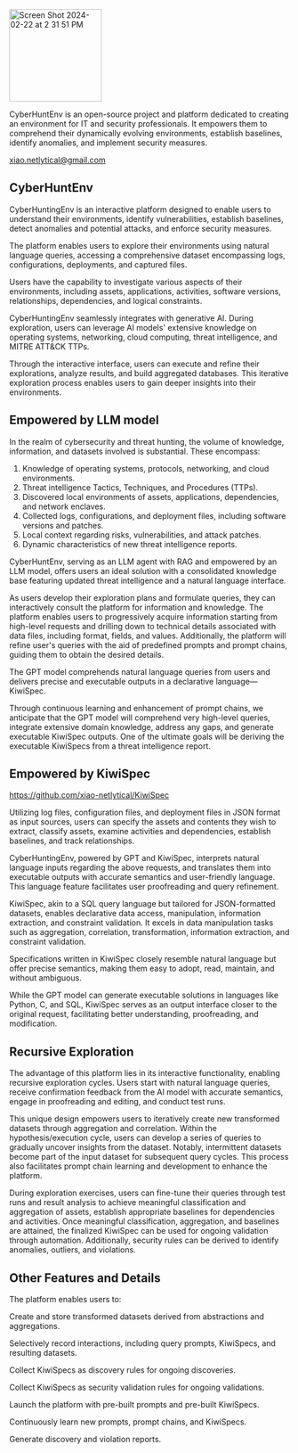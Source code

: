 
<img width="166" alt="Screen Shot 2024-02-22 at 2 31 51 PM" src="https://github.com/xiao-netlytical/CyberHuntEnv/assets/128750656/e2efd6aa-27b6-4685-b7d7-20b97fe1d179">


CyberHuntEnv is an open-source project and platform dedicated to creating an environment for IT and security professionals. It empowers them to comprehend their dynamically evolving environments, establish baselines, identify anomalies, and implement security measures.
     
xiao.netlytical@gmail.com  

## CyberHuntEnv

CyberHuntingEnv is an interactive platform designed to enable users to understand their environments, identify vulnerabilities, establish baselines, detect anomalies and potential attacks, and enforce security measures.

The platform enables users to explore their environments using natural language queries, accessing a comprehensive dataset encompassing logs, configurations, deployments, and captured files.

Users have the capability to investigate various aspects of their environments, including assets, applications, activities, software versions, relationships, dependencies, and logical constraints.

CyberHuntingEnv seamlessly integrates with generative AI. During exploration, users can leverage AI models' extensive knowledge on operating systems, networking, cloud computing, threat intelligence, and MITRE ATT&CK TTPs.

Through the interactive interface, users can execute and refine their explorations, analyze results, and build aggregated databases. This iterative exploration process enables users to gain deeper insights into their environments.

## Empowered by LLM model

In the realm of cybersecurity and threat hunting, the volume of knowledge, information, and datasets involved is substantial. These encompass:

1. Knowledge of operating systems, protocols, networking, and cloud environments.
2. Threat intelligence Tactics, Techniques, and Procedures (TTPs).
3. Discovered local environments of assets, applications, dependencies, and network enclaves.
4. Collected logs, configurations, and deployment files, including software versions and patches.
5. Local context regarding risks, vulnerabilities, and attack patches.
6. Dynamic characteristics of new threat intelligence reports.

CyberHuntEnv, serving as an LLM agent with RAG and empowered by an LLM model, offers users an ideal solution with a consolidated knowledge base featuring updated threat intelligence and a natural language interface.

As users develop their exploration plans and formulate queries, they can interactively consult the platform for information and knowledge. The platform enables users to progressively acquire information starting from high-level requests and drilling down to technical details associated with data files, including format, fields, and values.  Additionally, the platform will refine user's queries with the aid of predefined prompts and prompt chains, guiding them to obtain the desired details.

The GPT model comprehends natural language queries from users and delivers precise and executable outputs in a declarative language—KiwiSpec.

Through continuous learning and enhancement of prompt chains, we anticipate that the GPT model will comprehend very high-level queries, integrate extensive domain knowledge, address any gaps, and generate executable KiwiSpec outputs. One of the ultimate goals will be deriving the executable KiwiSpecs from a threat intelligence report.

## Empowered by KiwiSpec
https://github.com/xiao-netlytical/KiwiSpec

Utilizing log files, configuration files, and deployment files in JSON format as input sources, users can specify the assets and contents they wish to extract, classify assets, examine activities and dependencies, establish baselines, and track relationships.

CyberHuntingEnv, powered by GPT and KiwiSpec, interprets natural language inputs regarding the above requests, and translates them into executable outputs with accurate semantics and user-friendly language. This language feature facilitates user proofreading and query refinement.

KiwiSpec, akin to a SQL query language but tailored for JSON-formatted datasets, enables declarative data access, manipulation, information extraction, and constraint validation. It excels in data manipulation tasks such as aggregation, correlation, transformation, information extraction, and constraint validation.

Specifications written in KiwiSpec closely resemble natural language but offer precise semantics, making them easy to adopt, read, maintain, and without ambiguous. 

While the GPT model can generate executable solutions in languages like Python, C, and SQL, KiwiSpec serves as an output interface closer to the original request, facilitating better understanding, proofreading, and modification.

## Recursive Exploration

The advantage of this platform lies in its interactive functionality, enabling recursive exploration cycles. Users start with natural language queries, receive confirmation feedback from the AI model with accurate semantics, engage in proofreading and editing, and conduct test runs.

This unique design empowers users to iteratively create new transformed datasets through aggregation and correlation. Within the hypothesis/execution cycle, users can develop a series of queries to gradually uncover insights from the dataset. Notably, intermittent datasets become part of the input dataset for subsequent query cycles. This process also facilitates prompt chain learning and development to enhance the platform.

During exploration exercises, users can fine-tune their queries through test runs and result analysis to achieve meaningful classification and aggregation of assets, establish appropriate baselines for dependencies and activities. Once meaningful classification, aggregation, and baselines are attained, the finalized KiwiSpec can be used for ongoing validation through automation. Additionally, security rules can be derived to identify anomalies, outliers, and violations.

## Other Features and Details

The platform enables users to:

Create and store transformed datasets derived from abstractions and aggregations.

Selectively record interactions, including query prompts, KiwiSpecs, and resulting datasets.

Collect KiwiSpecs as discovery rules for ongoing discoveries.

Collect KiwiSpecs as security validation rules for ongoing validations.

Launch the platform with pre-built prompts and pre-built KiwiSpecs.

Continuously learn new prompts, prompt chains, and KiwiSpecs.

Generate discovery and violation reports.

